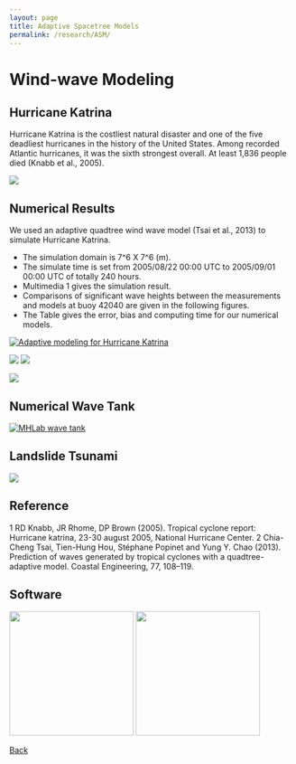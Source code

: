 ```yaml
---
layout: page
title: Adaptive Spacetree Models
permalink: /research/ASM/
---
```

# Wind-wave Modeling


## Hurricane Katrina

Hurricane Katrina is the costliest natural disaster and one of the five deadliest hurricanes in the history of the United States. Among recorded Atlantic hurricanes, it was the sixth strongest overall. At least 1,836 people died (Knabb et al., 2005).

<img src="https://github.com/FiniteTsai/FiniteTsai.github.io/blob/master/images/research/Adaptive%20Spacetree%20Models/Katrina-Path-0724-1.png">


## Numerical Results

We used an adaptive quadtree wind wave model (Tsai et al., 2013) to simulate Hurricane Katrina. 
- The simulation domain is 7^6 X 7^6 (m).
- The simulate time is set from 2005/08/22 00:00 UTC to 2005/09/01 00:00 UTC of totally 240 hours.
- Multimedia 1 gives the simulation result.
- Comparisons of significant wave heights between the measurements and models at buoy 42040 are given in the following figures.
- The Table gives the error, bias and computing time for our numerical models.

[![Adaptive modeling for Hurricane Katrina](http://img.youtube.com/vi/2kSUJMdt1ZA/0.jpg)](https://www.youtube.com/watch?v=2kSUJMdt1ZA)

<img src="https://static.wixstatic.com/media/d19f46_2f42b0e29a124912a61f1df726a4d8f9.png/v1/fill/w_432,h_416,al_c,q_80,usm_0.66_1.00_0.01/d19f46_2f42b0e29a124912a61f1df726a4d8f9.webp"> <img src="https://static.wixstatic.com/media/d19f46_7da861381eda4707bf5d51348efcb69f.png/v1/fill/w_427,h_417,al_c,q_80,usm_0.66_1.00_0.01/d19f46_7da861381eda4707bf5d51348efcb69f.webp">

<img src="https://static.wixstatic.com/media/d19f46_6c08dd74978b475c9f05498490b8fffe.png/v1/fill/w_603,h_151,al_c,q_80,usm_0.66_1.00_0.01/d19f46_6c08dd74978b475c9f05498490b8fffe.webp">


## Numerical Wave Tank
[![MHLab wave tank](http://img.youtube.com/vi/0GTIFJjoxfA/0.jpg)](https://www.youtube.com/watch?v=0GTIFJjoxfA)
  
## Landslide Tsunami
[![](http://img.youtube.com/vi/tK4DDuMtC-o/0.jpg)](https://www.youtube.com/watch?v=tK4DDuMtC-o)
  
## Reference

1 RD Knabb, JR Rhome, DP Brown (2005). Tropical cyclone report: Hurricane katrina, 23-30 august 2005, National Hurricane Center.
2 Chia-Cheng Tsai, Tien-Hung Hou, Stéphane Popinet and Yung Y. Chao (2013). Prediction of waves generated by tropical cyclones with a quadtree-adaptive model. Coastal Engineering, 77, 108–119.

## Software

[<img src="https://raw.githubusercontent.com/FiniteTsai/FiniteTsai.github.io/master/images/oomph_logo.png" width="220">](http://oomph-lib.maths.man.ac.uk/doc/html/index.html)
[<img src="https://raw.githubusercontent.com/FiniteTsai/FiniteTsai.github.io/master/images/Gerris_logo.png" width="220">](http://gfs.sourceforge.net/wiki/index.php/Main_Page) 

[Back](https://finitetsai.github.io/research)
